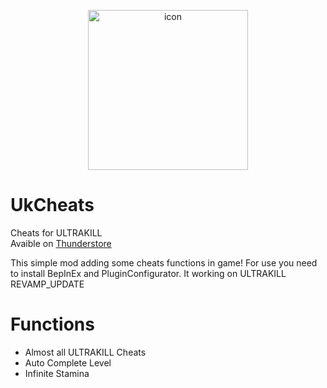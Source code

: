 <p align="center">
  <img width="256" height="256" alt="icon" src="https://github.com/user-attachments/assets/7a50ce0c-d1be-4870-829e-52d0a9f26e82" /> <br>
<p>

# UkCheats
Cheats for ULTRAKILL \
Avaible on [Thunderstore](https://thunderstore.io/c/ultrakill/p/SwishReal/UkCheats/)

This simple mod adding some cheats functions in game! For use you need to install BepInEx and PluginConfigurator. It working on ULTRAKILL REVAMP_UPDATE

# Functions
* Almost all ULTRAKILL Cheats
* Auto Complete Level
* Infinite Stamina
